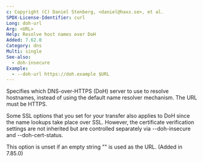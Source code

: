 ```yaml
---
c: Copyright (C) Daniel Stenberg, <daniel@haxx.se>, et al.
SPDX-License-Identifier: curl
Long: doh-url
Arg: <URL>
Help: Resolve host names over DoH
Added: 7.62.0
Category: dns
Multi: single
See-also:
  - doh-insecure
Example:
  - --doh-url https://doh.example $URL
---
```


Specifies which DNS-over-HTTPS (DoH) server to use to resolve hostnames,
instead of using the default name resolver mechanism. The URL must be HTTPS.

Some SSL options that you set for your transfer also applies to DoH since the
name lookups take place over SSL. However, the certificate verification
settings are not inherited but are controlled separately via --doh-insecure
and --doh-cert-status.

This option is unset if an empty string "" is used as the URL.
(Added in 7.85.0)
